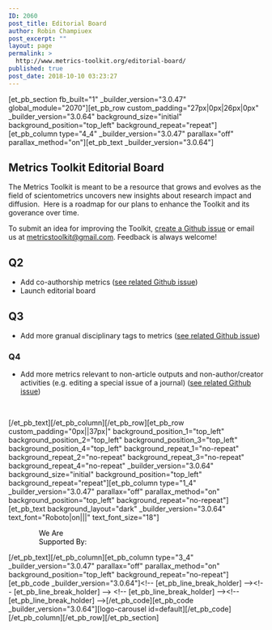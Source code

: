 ```yaml
---
ID: 2060
post_title: Editorial Board
author: Robin Champiuex
post_excerpt: ""
layout: page
permalink: >
  http://www.metrics-toolkit.org/editorial-board/
published: true
post_date: 2018-10-10 03:23:27
---
```

[et_pb_section fb_built="1" _builder_version="3.0.47" global_module="2070"][et_pb_row custom_padding="27px|0px|26px|0px" _builder_version="3.0.64" background_size="initial" background_position="top_left" background_repeat="repeat"][et_pb_column type="4_4" _builder_version="3.0.47" parallax="off" parallax_method="on"][et_pb_text _builder_version="3.0.64"]<h2>Metrics Toolkit Editorial Board</h2>
<p>The Metrics Toolkit is meant to be a resource that grows and evolves as the field of scientometrics uncovers new insights about research impact and diffusion.&nbsp; Here is a roadmap for our plans to enhance the Toolkit and its goverance over time.</p>
<p>To submit an idea for improving the Toolkit, <a title="create a Github issue" href="https://github.com/Metrics-Toolkit/Metrics-Toolkit/issues" target="_blank" rel="noopener noreferrer">create a Github issue</a> or email us at <a href="mailto:metricstoolkit@gmail.com">metricstoolkit@gmail.com</a>. Feedback is always welcome!</p>
<h2>Q2</h2>
<ul>
<li>Add co-authorship metrics (<a title="see related Github issue" href="https://github.com/Metrics-Toolkit/Metrics-Toolkit/issues/10" target="_blank" rel="noopener noreferrer">see related Github issue</a>)</li>
<li>Launch editorial board</li>
</ul>
<h2>Q3</h2>
<ul>
<li>Add more granual disciplinary tags to metrics (<a title="see related Github issue" href="https://github.com/Metrics-Toolkit/Metrics-Toolkit/issues/9" target="_blank" rel="noopener noreferrer">see related Github issue</a>)</li>
</ul>
<h3>Q4</h3>
<ul>
<li>Add more metrics relevant to non-article outputs and non-author/creator activities (e.g. editing a special issue of a journal) (<a title="see related Github issue" href="https://github.com/Metrics-Toolkit/Metrics-Toolkit/issues/4" target="_blank" rel="noopener noreferrer">see related Github issue</a>)</li>
</ul>
<p>&nbsp;</p>[/et_pb_text][/et_pb_column][/et_pb_row][et_pb_row custom_padding="0px||37px|" background_position_1="top_left" background_position_2="top_left" background_position_3="top_left" background_position_4="top_left" background_repeat_1="no-repeat" background_repeat_2="no-repeat" background_repeat_3="no-repeat" background_repeat_4="no-repeat" _builder_version="3.0.64" background_size="initial" background_position="top_left" background_repeat="repeat"][et_pb_column type="1_4" _builder_version="3.0.47" parallax="off" parallax_method="on" background_position="top_left" background_repeat="no-repeat"][et_pb_text background_layout="dark" _builder_version="3.0.64" text_font="Roboto|on|||" text_font_size="18"]<p style="padding-left: 60px;"><span style="color: #050505;">We Are</span><br />
<span style="color: #050505;">Supported By:</span></p>
[/et_pb_text][/et_pb_column][et_pb_column type="3_4" _builder_version="3.0.47" parallax="off" parallax_method="on" background_position="top_left" background_repeat="no-repeat"][et_pb_code _builder_version="3.0.64"]&lt;!-- [et_pb_line_break_holder] --&gt;&lt;!-- [et_pb_line_break_holder] --&gt; &lt;!-- [et_pb_line_break_holder] --&gt;&lt;!-- [et_pb_line_break_holder] --&gt;[/et_pb_code][et_pb_code _builder_version="3.0.64"][logo-carousel id=default][/et_pb_code][/et_pb_column][/et_pb_row][/et_pb_section]